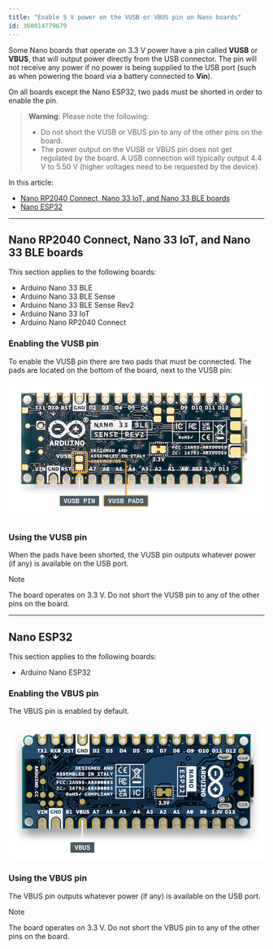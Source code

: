 ```yaml
---
title: "Enable 5 V power on the VUSB or VBUS pin on Nano boards"
id: 360014779679
---
```


Some Nano boards that operate on 3.3 V power have a pin called **VUSB** or **VBUS**, that will output power directly from the USB connector. The pin will not receive any power if no power is being supplied to the USB port (such as when powering the board via a battery connected to **Vin**).

On all boards except the Nano ESP32, two pads must be shorted in order to enable the pin.

> **Warning:** Please note the following:
>
> * Do not short the VUSB or VBUS pin to any of the other pins on the board.
> * The power output on the VUSB or VBUS pin does not get regulated by the board. A USB connection will typically output 4.4 V to 5.50 V (higher voltages need to be requested by the device).

In this article:

* [Nano RP2040 Connect, Nano 33 IoT, and Nano 33 BLE boards](#rp2040-33)
* [Nano ESP32](#nano-esp32)

---

<a id="rp2040-33"></a>

## Nano RP2040 Connect, Nano 33 IoT, and Nano 33 BLE boards

This section applies to the following boards:

* Arduino Nano 33 BLE
* Arduino Nano 33 BLE Sense
* Arduino Nano 33 BLE Sense Rev2
* Arduino Nano 33 IoT
* Arduino Nano RP2040 Connect

### Enabling the VUSB pin

To enable the VUSB pin there are two pads that must be connected. The pads are located on the bottom of the board, next to the VUSB pin:

![The VUSB pads on the Nano 33 BLE Sense](img/nano-33-ble-rev2-vusb-pin.png)

### Using the VUSB pin

When the pads have been shorted, the VUSB pin outputs whatever power (if any) is available on the USB port.

> [!NOTE]
> The board operates on 3.3 V. Do not short the VUSB pin to any of the other pins on the board.

---

<a id="nano-esp32"></a>

## Nano ESP32

This section applies to the following boards:

* Arduino Nano ESP32

### Enabling the VBUS pin

The VBUS pin is enabled by default.

![The VBUS pin on Nano ESP32.](img/nano-esp32-vbus-pin.png)

### Using the VBUS pin

The VBUS pin outputs whatever power (if any) is available on the USB port.

> [!NOTE]
> The board operates on 3.3 V. Do not short the VBUS pin to any of the other pins on the board.

